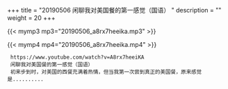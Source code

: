 +++
title = "20190506  闲聊我对美国餐的第一感觉（国语） "
description = ""
weight = 20
+++

{{< mymp3 mp3="20190506_a8rx7heeika.mp3" >}}

{{< mymp4 mp4="20190506_a8rx7heeika.mp4" >}}

     https://www.youtube.com/watch?v=A8rx7heeiKA 
     闲聊我对美国餐的第一感觉（国语） 
     初来步到时，对美国的西餐充满着热情，但当我第一次尝到真正的美国餐，原来感觉是.......... 

